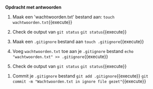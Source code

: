 **Opdracht met antwoorden**

1) Maak een 'wachtwoorden.txt' bestand aan:
```touch wachtwoorden.txt```{{execute}}

2) Check de output van `git status`
```git status```{{execute}}

3) Maak een `.gitignore` bestand aan
  ```touch .gitignore```{{execute}}
4) Voeg `wachtwoorden.txt` toe aan je `.gitignore` bestand
  ```echo "wachtwoorden.txt" >> .gitignore```{{execute}}
5) Check de output van `git status`
  ```git status```{{execute}}
1. Commit je `.gitignore` bestand
  ```git add .gitignore```{{execute}}
  ```git commit -m "Wachtwoorden.txt in ignore file gezet"```{{execute}}